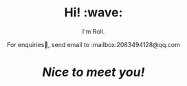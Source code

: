 <!--
**RollRoll520/RollRoll520** is a ✨ _special_ ✨ repository because its `README.md` (this file) appears on your GitHub profile.

Here are some ideas to get you started:

- 🔭 I’m currently working on ...
- 🌱 I’m currently learning ...
- 👯 I’m looking to collaborate on ...
- 🤔 I’m looking for help with ...
- 💬 Ask me about ...
- 📫 How to reach me: ...
- 😄 Pronouns: ...
- ⚡ Fun fact: ...
-->
<!-- English | [简体中文](./README.zh-CN.md) -->
<h1 align='center'> Hi! :wave:</h1>
<p align='center'>
I'm Roll.
</p>
<p align='center'>For enquiries💬, send email to :mailbox:2083494128@qq.com</p>

<h1 align='center'><i>Nice to meet you!</i></h1>
